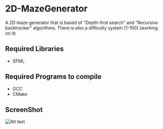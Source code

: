 # 2D-MazeGenerator
A 2D maze generator that is based of "Depth-first search" and "Recursive backtracker" algorithms.
There is also a difficulty system [1-100] (working on it)

## Required Libraries
- SFML

## Required Programs to compile
- GCC
- CMake

## ScreenShot
![Alt text](2D-MazeGenerator/screenshots/Maze90.png?raw=true "A-Maze-D")


